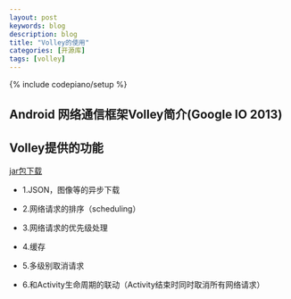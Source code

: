 ```yaml
---
layout: post
keywords: blog
description: blog
title: "Volley的使用"
categories: [开源库]
tags: [volley]
---
```

{% include codepiano/setup %}

##  Android 网络通信框架Volley简介(Google IO 2013)

## Volley提供的功能

[jar包下载](http://download.csdn.net/detail/guanjianwoshinidaye/8620709)

* 1.JSON，图像等的异步下载

* 2.网络请求的排序（scheduling）

* 3.网络请求的优先级处理

* 4.缓存

* 5.多级别取消请求

* 6.和Activity生命周期的联动（Activity结束时同时取消所有网络请求）